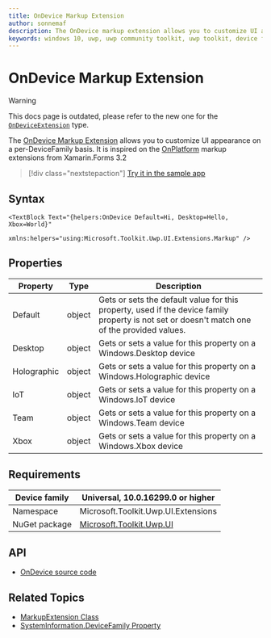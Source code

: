 ```yaml
---
title: OnDevice Markup Extension
author: sonnemaf
description: The OnDevice markup extension allows you to customize UI appearance on a per-DeviceFamily basis (outdated docs).
keywords: windows 10, uwp, uwp community toolkit, uwp toolkit, device family, markup extension, XAML, markup 
---
```


# OnDevice Markup Extension

> [!WARNING]
> This docs page is outdated, please refer to the new one for the [`OnDeviceExtension`](OnDeviceExtension.md) type.

The [OnDevice Markup Extension](/dotnet/api/microsoft.toolkit.uwp.ui.extensions.ondevice) allows you to customize UI appearance on a per-DeviceFamily basis. It is inspired on the [OnPlatform](https://github.com/xamarin/Xamarin.Forms/issues/2608) markup extensions from Xamarin.Forms 3.2

> [!div class="nextstepaction"]
> [Try it in the sample app](uwpct://Extensions?sample=OnDevice)

## Syntax

```xaml
<TextBlock Text="{helpers:OnDevice Default=Hi, Desktop=Hello, Xbox=World}"
            xmlns:helpers="using:Microsoft.Toolkit.Uwp.UI.Extensions.Markup" />
```

## Properties

| Property | Type | Description |
| -- | -- | -- |
| Default | object | Gets or sets the default value for this property, used if the device family property is not set or doesn't match one of the provided values.
| Desktop | object | Gets or sets a value for this property on a Windows.Desktop device
| Holographic | object | Gets or sets a value for this property on a Windows.Holographic device
| IoT | object | Gets or sets a value for this property on a Windows.IoT device
| Team | object | Gets or sets a value for this property on a Windows.Team device
| Xbox | object | Gets or sets a value for this property on a Windows.Xbox device

## Requirements

| Device family | Universal, 10.0.16299.0 or higher   |
| -- | -- |
| Namespace | Microsoft.Toolkit.Uwp.UI.Extensions |
| NuGet package | [Microsoft.Toolkit.Uwp.UI](https://www.nuget.org/packages/Microsoft.Toolkit.Uwp.UI/) |

## API

* [OnDevice source code](https://github.com/windows-toolkit/WindowsCommunityToolkit/blob/rel/7.1.0/Microsoft.Toolkit.Uwp.UI/Extensions/Markup/OnDeviceExtension.cs)

## Related Topics

* [MarkupExtension Class](/uwp/api/windows.ui.xaml.markup.markupextension)
* [SystemInformation.DeviceFamily Property](/dotnet/api/microsoft.toolkit.uwp.helpers.systeminformation.devicefamily)
